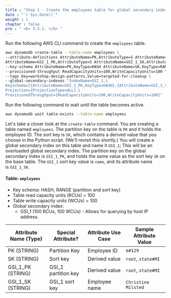 ```yaml
---
title : "Step 1 - Create the employees table for global secondary index key overloading"
date : "`r Sys.Date()`"
weight : 1
chapter : false
pre : " <b> 3.5.1. </b> "
---
```

Run the following AWS CLI command to create the `employees` table.

```bash
aws dynamodb create-table --table-name employees \
--attribute-definitions AttributeName=PK,AttributeType=S AttributeName=SK,AttributeType=S \
AttributeName=GSI_1_PK,AttributeType=S AttributeName=GSI_1_SK,AttributeType=S \
--key-schema AttributeName=PK,KeyType=HASH AttributeName=SK,KeyType=RANGE \
--provisioned-throughput ReadCapacityUnits=100,WriteCapacityUnits=100 \
--tags Key=workshop-design-patterns,Value=targeted-for-cleanup \
--global-secondary-indexes "IndexName=GSI_1,\
KeySchema=[{AttributeName=GSI_1_PK,KeyType=HASH},{AttributeName=GSI_1_SK,KeyType=RANGE}],\
Projection={ProjectionType=ALL},\
ProvisionedThroughput={ReadCapacityUnits=100,WriteCapacityUnits=100}"
```

Run the following command to wait until the table becomes active.

```bash
aws dynamodb wait table-exists --table-name employees
```

Let's take a closer look at the `create-table` command. You are creating a table named `employees`. The partition key on the table is `PK` and it holds the employee ID. The sort key is `SK`, which contains a derived value that you choose in the Python script. (We'll revisit this shortly.) You will create a global secondary index on this table and name it `GSI_1`; This will be an overloaded global secondary index. The partition key on the global secondary index is `GSI_1_PK`, and holds the same value as the sort key `SK` on the base table. The `GSI_1` sort key value is `name`, and its attribute name is `GSI_1_SK`.

#### Table: `employees`


- Key schema: HASH, RANGE (partition and sort key)
- Table read capacity units (RCUs) = 100
- Table write capacity units (WCUs) = 100
- Global secondary index:
    - GSI_1 (100 RCUs, 100 WCUs) - Allows for querying by host IP address.

|Attribute Name (Type)|Special Attribute?|Attribute Use Case|Sample Attribute Value|
|---|---|---|---|
|PK (STRING)|Partition Key|Employee ID|`e#129`|
|SK (STRING)|Sort key|Derived value|`root`, `state#MI`|
|GSI_1_PK (STRING)|GSI_1 partition key|Derived value|`root`, `state#MI`|
|GSI_1_SK (STRING)|GSI_1 sort key|Employee name|`Christine Milsted`|
